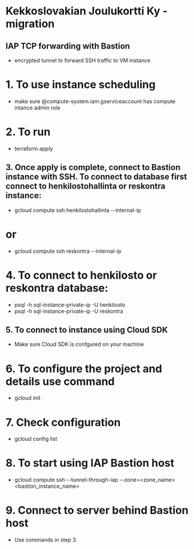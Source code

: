 # Kekkoslovakian Joulukortti Ky -migration

## IAP TCP forwarding with Bastion
- encrypted tunnel to forward SSH traffic to VM instance

# 1. To use instance scheduling
- make sure @compute-system.iam.gserviceaccount has compute intance admin role

# 2. To run
- terraform apply

## 3. Once apply is complete, connect to Bastion instance with SSH. To connect to database first connect to henkilostohallinta or reskontra instance:

- gcloud compute ssh henkilostohallinta --internal-ip

# or 

- gcloud compute ssh reskontra --internal-ip 


# 4. To connect to henkilosto or reskontra database:

- psql -h sql-instance-private-ip -U henkilosto 
- psql -h sql-instance-private-ip -U reskontra

## 5. To connect to instance using Cloud SDK
- Make sure Cloud SDK is confgured on your machine

# 6. To configure the project and details use command
- gcloud init

# 7. Check configuration
- gcloud config list

# 8. To start using IAP Bastion host
- gcloud compute ssh --tunnel-through-iap --zone=<zone_name> <bastion_instance_name>

# 9. Connect to server behind Bastion host
- Use commands in step 3.
